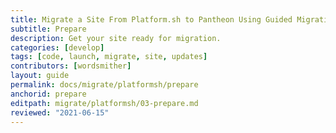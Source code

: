 ```yaml
---
title: Migrate a Site From Platform.sh to Pantheon Using Guided Migration
subtitle: Prepare
description: Get your site ready for migration.
categories: [develop]
tags: [code, launch, migrate, site, updates]
contributors: [wordsmither]
layout: guide
permalink: docs/migrate/platformsh/prepare
anchorid: prepare
editpath: migrate/platformsh/03-prepare.md
reviewed: "2021-06-15"
---
```


<Partial file="migrate/prepare.md" />